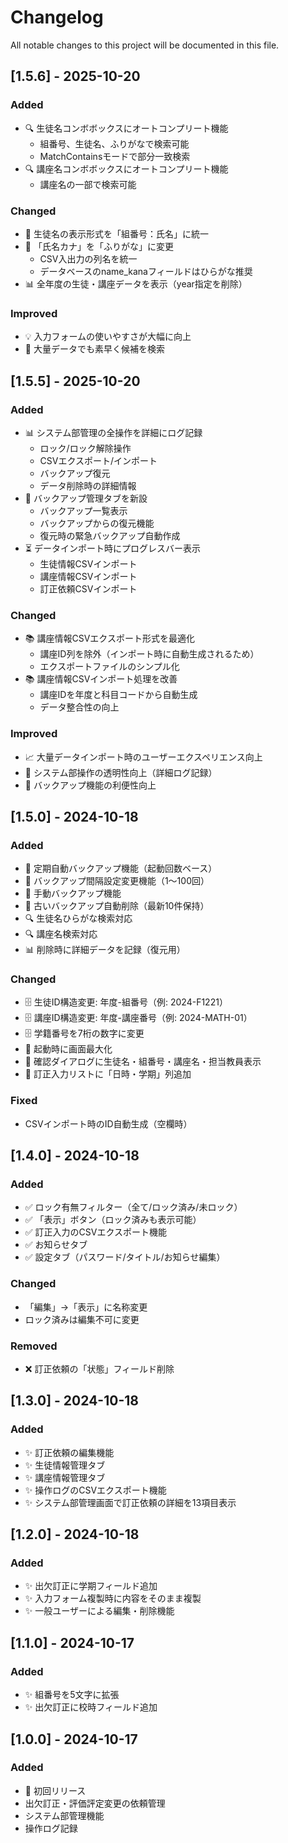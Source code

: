# Changelog

All notable changes to this project will be documented in this file.

## [1.5.6] - 2025-10-20

### Added
- 🔍 生徒名コンボボックスにオートコンプリート機能
  - 組番号、生徒名、ふりがなで検索可能
  - MatchContainsモードで部分一致検索
- 🔍 講座名コンボボックスにオートコンプリート機能
  - 講座名の一部で検索可能

### Changed
- 🎨 生徒名の表示形式を「組番号：氏名」に統一
- 📝 「氏名カナ」を「ふりがな」に変更
  - CSV入出力の列名を統一
  - データベースのname_kanaフィールドはひらがな推奨
- 📊 全年度の生徒・講座データを表示（year指定を削除）

### Improved
- 💡 入力フォームの使いやすさが大幅に向上
- 🚀 大量データでも素早く候補を検索

## [1.5.5] - 2025-10-20

### Added
- 📊 システム部管理の全操作を詳細にログ記録
  - ロック/ロック解除操作
  - CSVエクスポート/インポート
  - バックアップ復元
  - データ削除時の詳細情報
- 💾 バックアップ管理タブを新設
  - バックアップ一覧表示
  - バックアップからの復元機能
  - 復元時の緊急バックアップ自動作成
- ⏳ データインポート時にプログレスバー表示
  - 生徒情報CSVインポート
  - 講座情報CSVインポート
  - 訂正依頼CSVインポート

### Changed
- 📚 講座情報CSVエクスポート形式を最適化
  - 講座ID列を除外（インポート時に自動生成されるため）
  - エクスポートファイルのシンプル化
- 📚 講座情報CSVインポート処理を改善
  - 講座IDを年度と科目コードから自動生成
  - データ整合性の向上

### Improved
- 📈 大量データインポート時のユーザーエクスペリエンス向上
- 📝 システム部操作の透明性向上（詳細ログ記録）
- 💾 バックアップ機能の利便性向上

## [1.5.0] - 2024-10-18

### Added
- 💾 定期自動バックアップ機能（起動回数ベース）
- 💾 バックアップ間隔設定変更機能（1〜100回）
- 💾 手動バックアップ機能
- 💾 古いバックアップ自動削除（最新10件保持）
- 🔍 生徒名ひらがな検索対応
- 🔍 講座名検索対応
- 📊 削除時に詳細データを記録（復元用）

### Changed
- 🗄️ 生徒ID構造変更: 年度-組番号（例: 2024-F1221）
- 🗄️ 講座ID構造変更: 年度-講座番号（例: 2024-MATH-01）
- 🗄️ 学籍番号を7桁の数字に変更
- 🎨 起動時に画面最大化
- 🎨 確認ダイアログに生徒名・組番号・講座名・担当教員表示
- 🎨 訂正入力リストに「日時・学期」列追加

### Fixed
- CSVインポート時のID自動生成（空欄時）

## [1.4.0] - 2024-10-18

### Added
- ✅ ロック有無フィルター（全て/ロック済み/未ロック）
- ✅ 「表示」ボタン（ロック済みも表示可能）
- ✅ 訂正入力のCSVエクスポート機能
- ✅ お知らせタブ
- ✅ 設定タブ（パスワード/タイトル/お知らせ編集）

### Changed
- 「編集」→「表示」に名称変更
- ロック済みは編集不可に変更

### Removed
- ❌ 訂正依頼の「状態」フィールド削除

## [1.3.0] - 2024-10-18

### Added
- ✨ 訂正依頼の編集機能
- ✨ 生徒情報管理タブ
- ✨ 講座情報管理タブ
- ✨ 操作ログのCSVエクスポート機能
- ✨ システム部管理画面で訂正依頼の詳細を13項目表示

## [1.2.0] - 2024-10-18

### Added
- ✨ 出欠訂正に学期フィールド追加
- ✨ 入力フォーム複製時に内容をそのまま複製
- ✨ 一般ユーザーによる編集・削除機能

## [1.1.0] - 2024-10-17

### Added
- ✨ 組番号を5文字に拡張
- ✨ 出欠訂正に校時フィールド追加

## [1.0.0] - 2024-10-17

### Added
- 🎉 初回リリース
- 出欠訂正・評価評定変更の依頼管理
- システム部管理機能
- 操作ログ記録
